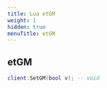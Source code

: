 ```yaml
---
title: Lua etGM
weight: 1
hidden: true
menuTitle: etGM
---
```

## etGM
```lua
client:SetGM(bool v); -- void
```